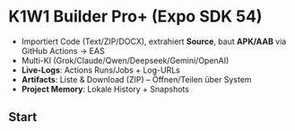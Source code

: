 # K1W1 Builder Pro+ (Expo SDK 54)
- Importiert Code (Text/ZIP/DOCX), extrahiert **Source**, baut **APK/AAB** via GitHub Actions → EAS
- Multi-KI (Grok/Claude/Qwen/Deepseek/Gemini/OpenAI)
- **Live-Logs**: Actions Runs/Jobs + Log-URLs
- **Artifacts**: Liste & Download (ZIP) – Öffnen/Teilen über System
- **Project Memory**: Lokale History + Snapshots

## Start

